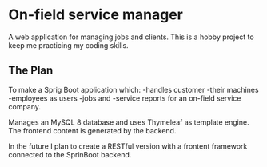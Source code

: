 # On-field service manager

A web application for managing jobs and clients.
This is a hobby project to keep me practicing my coding skills.

## The Plan

To make a Sprig Boot application which:
-handles customer 
-their machines 
-employees as users 
-jobs and 
-service reports for an on-field service company. 

Manages an MySQL 8 database and uses Thymeleaf as template engine. The frontend content is generated by the backend.

In the future I plan to create a RESTful version with a frontent framework connected to the SprinBoot backend.
